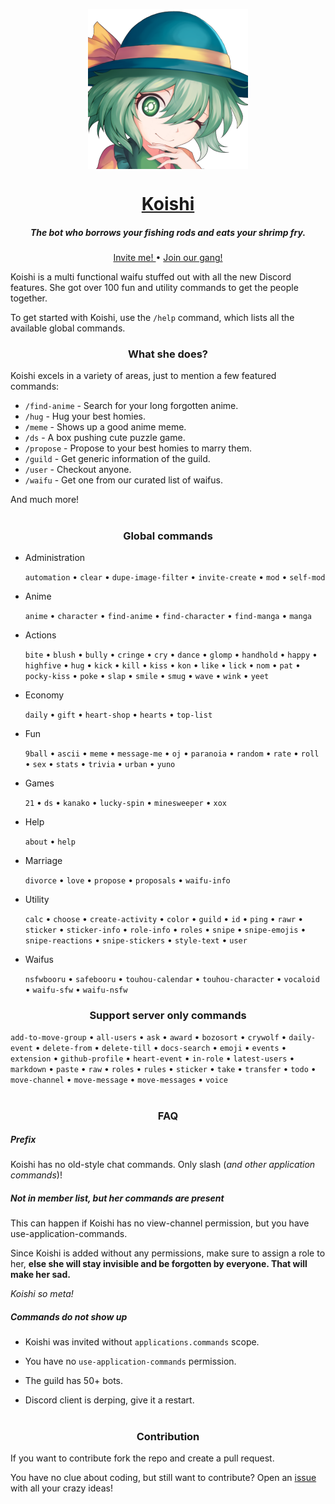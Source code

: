 <p align="center">
    <img
        width="256px" height="256px" align="center" alt="Koishi"
        src="https://raw.githubusercontent.com/HuyaneMatsu/Koishi/master/koishi/library/koishi_avatar_0000_by_ashy.png"
    />
</p>

<h1 align="center">
    <b><a href="https://github.com/HuyaneMatsu/koishi">Koishi</a></b>
</h1>

<h5 align="center">
    The bot who borrows your fishing rods and eats your shrimp fry.
</h5>

<p align="center">
    <a href="https://discord.com/oauth2/authorize?client_id=486565096164687885&scope=bot%20applications.commands">
        Invite me!
    </a>
    •
    <a href="http://discord.gg/3cH2r5d">
        Join our gang!
    </a>
</p>

Koishi is a multi functional waifu stuffed out with all the new Discord features. She got over 100 fun and utility
commands to get the people together.

To get started with Koishi, use the `/help` command, which lists all the available global commands.

<h3 align="center">
    What she does?
</h3>

Koishi excels in a variety of areas, just to mention a few featured commands:

- `/find-anime` - Search for your long forgotten anime.
- `/hug` - Hug your best homies.
- `/meme` - Shows up a good anime meme.
- `/ds` - A box pushing cute puzzle game.
- `/propose` - Propose to your best homies to marry them.
- `/guild` - Get generic information of the guild.
- `/user` - Checkout anyone.
- `/waifu` - Get one from our curated list of waifus.

And much more!

<h1></h1>

<h3 align="center">
    Global commands
</h3>

- Administration
    
    `automation` • `clear` • `dupe-image-filter` • `invite-create` • `mod` • `self-mod`

- Anime
    
    `anime` • `character` • `find-anime` • `find-character` • `find-manga` • `manga`

- Actions
    
    `bite` • `blush` • `bully` • `cringe` • `cry` • `dance` • `glomp` • `handhold` • `happy` • `highfive` • `hug` •
    `kick` • `kill` • `kiss` • `kon` • `like` • `lick` • `nom` • `pat` • `pocky-kiss` • `poke` • `slap` • `smile` •
    `smug` • `wave` • `wink` • `yeet`

- Economy
    
    `daily` • `gift` • `heart-shop` • `hearts` • `top-list`

- Fun
    
    `9ball` • `ascii` • `meme` • `message-me` • `oj` • `paranoia` • `random` • `rate` • `roll` •
    `sex` • `stats` • `trivia` • `urban` • `yuno`

- Games
    
    `21` • `ds` • `kanako` • `lucky-spin` • `minesweeper` • `xox`

-  Help
    
    `about` • `help`

-  Marriage
    
    `divorce` • `love` • `propose` • `proposals` • `waifu-info`

- Utility
    
    `calc` • `choose` • `create-activity` • `color` • `guild` • `id` •
    `ping` • `rawr` • `sticker` • `sticker-info` • `role-info` • `roles` • `snipe` •
    `snipe-emojis` • `snipe-reactions` • `snipe-stickers` • `style-text` • `user`

- Waifus
    
    `nsfwbooru` • `safebooru` • `touhou-calendar` • `touhou-character` • `vocaloid` • `waifu-sfw` •
    `waifu-nsfw`

<h3 align="center">
    Support server only commands
</h3>

`add-to-move-group` • `all-users` • `ask` • `award` • `bozosort` • `crywolf` • `daily-event` • `delete-from` •
`delete-till` • `docs-search` • `emoji` • `events` • `extension` • `github-profile` • `heart-event` • `in-role` •
`latest-users` • `markdown` • `paste` • `raw` • `roles` • `rules` • `sticker` • `take` • `transfer` • `todo` •
`move-channel` • `move-message` • `move-messages` • `voice`

<h1></h1>

<h3 align="center">
    FAQ
</h3>

##### Prefix

Koishi has no old-style chat commands. Only slash (*and other application commands*)!

##### Not in member list, but her commands are present

This can happen if Koishi has no view-channel permission, but you have use-application-commands.

Since Koishi is added without any permissions, make sure to assign a role to her, **else she will stay invisible and
be forgotten by everyone. That will make her sad.**

*Koishi so meta!*

##### Commands do not show up

- Koishi was invited without `applications.commands` scope.

- You have no `use-application-commands` permission.

- The guild has 50+ bots.

- Discord client is derping, give it a restart.

<h1></h1>

<h3 align="center">
    Contribution
</h3>

If you want to contribute fork the repo and create a pull request.

You have no clue about coding, but still want to contribute? Open an
[issue](https://github.com/HuyaneMatsu/Koishi/issues) with all your crazy ideas!
